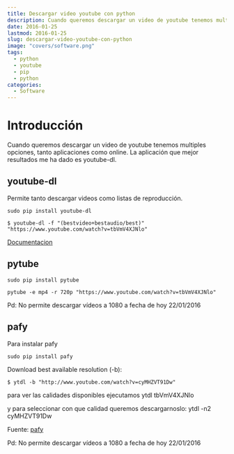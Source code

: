 ```yaml
---
title: Descargar video youtube con python
description: Cuando queremos descargar un video de youtube tenemos multiples opciones, tanto aplicaciones como online. La aplicacion que mejor resultados me ha dado es youtube-dl.
date: 2016-01-25
lastmod: 2016-01-25
slug: descargar-video-youtube-con-python
image: "covers/software.png"
tags:
  - python
  - youtube
  - pip
  - python
categories:
  - Software
---
```



# Introducción

Cuando queremos descargar un video de youtube tenemos multiples opciones, tanto aplicaciones como online. La aplicación que mejor resultados me ha dado es youtube-dl.



## youtube-dl

Permite tanto descargar videos como listas de reproducción.

`sudo pip install youtube-dl`


`$ youtube-dl -f "(bestvideo+bestaudio/best)" "https://www.youtube.com/watch?v=tbVmV4XJNlo"`

[Documentacion][doc]

[doc]: https://github.com/rg3/youtube-dl/blob/master/README.md#readme

## pytube

`sudo pip install pytube`

`pytube -e mp4 -r 720p "https://www.youtube.com/watch?v=tbVmV4XJNlo"`

[pytube]: https://github.com/nficano/pytube

Pd: No permite descargar vídeos a 1080 a fecha de hoy 22/01/2016



## pafy

Para instalar pafy

`sudo pip install pafy`

Download best available resolution (-b):

`$ ytdl -b "http://www.youtube.com/watch?v=cyMHZVT91Dw"`

para ver las calidades disponibles ejecutamos
ytdl tbVmV4XJNlo

y para seleccionar con que calidad queremos descargarnoslo:
ytdl -n2 cyMHZVT91Dw

Fuente: [pafy][pafy]

[pafy]: http://np1.github.io/pafy/

Pd: No permite descargar vídeos a 1080 a fecha de hoy 22/01/2016

